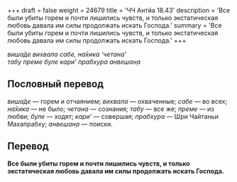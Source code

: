 +++
draft = false
weight = 24679
title = 'ЧЧ Антйа 18.43'
description = 'Все были убиты горем и почти лишились чувств, и только экстатическая любовь давала им силы продолжать искать Господа.'
summary = 'Все были убиты горем и почти лишились чувств, и только экстатическая любовь давала им силы продолжать искать Господа.'
+++

_виша̄де вихвала сабе, на̄хика ‘четана’  
табу преме буле кари’ прабхура анвешан̣а_

## Пословный перевод

_виша̄де_ — горем и отчаянием; _вихвала_ — охваченные; _сабе_ — во всех; _на̄хика_ — не было; _четана_ — сознания; _табу_ — все же; _преме_ — из любви; _буле_ — ходят; _кари’_ — совершая; _прабхура_ — Шри Чайтаньи Махапрабху; _анвешан̣а_ — поиски.

## Перевод

**Все были убиты горем и почти лишились чувств, и только экстатическая любовь давала им силы продолжать искать Господа.**
